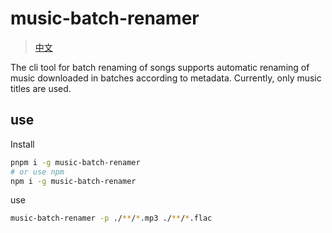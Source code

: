 # music-batch-renamer

> [中文](https://github.com/rxliuli/music-batch-renamer/blob/master/README.zh-CN.md)

The cli tool for batch renaming of songs supports automatic renaming of music downloaded in batches according to metadata. Currently, only music titles are used.

## use

Install

```sh
pnpm i -g music-batch-renamer
# or use npm
npm i -g music-batch-renamer
```

use

```sh
music-batch-renamer -p ./**/*.mp3 ./**/*.flac
```
